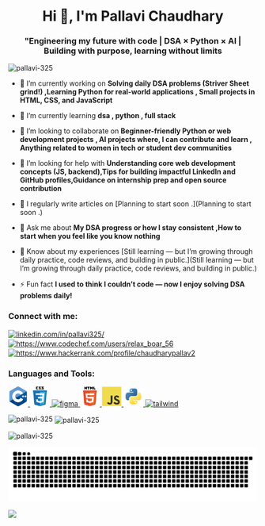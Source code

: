 

<h1 align="center">Hi 👋, I'm Pallavi Chaudhary</h1>
<h3 align="center">"Engineering my future with code | DSA × Python × AI | Building with purpose, learning without limits</h3>

<p align="left"> <img src="https://komarev.com/ghpvc/?username=pallavi-325&label=Profile%20views&color=0e75b6&style=flat" alt="pallavi-325" /> </p>

- 🔭 I’m currently working on **Solving daily DSA problems (Striver Sheet grind!) ,Learning Python for real-world applications , Small projects in HTML, CSS, and JavaScript**

- 🌱 I’m currently learning **dsa , python , full stack**

- 👯 I’m looking to collaborate on **Beginner-friendly Python or web development projects , AI projects where, I can contribute and learn , Anything related to women in tech or student dev communities**

- 🤝 I’m looking for help with **Understanding core web development concepts (JS, backend),Tips for building impactful LinkedIn and GitHub profiles,Guidance on internship prep and open source contribution**

- 📝 I regularly write articles on [Planning to start soon .](Planning to start soon .)

- 💬 Ask me about **My DSA progress or how I stay consistent ,How to start when you feel like you know nothing**

- 📄 Know about my experiences [Still learning — but I’m growing through daily practice, code reviews, and building in public.](Still learning — but I’m growing through daily practice, code reviews, and building in public.)

- ⚡ Fun fact **I used to think I couldn’t code — now I enjoy solving DSA problems daily!**

<h3 align="left">Connect with me:</h3>
<p align="left">
<a href="https://linkedin.com/in/linkedin.com/in/pallavi325/" target="blank"><img align="center" src="https://raw.githubusercontent.com/rahuldkjain/github-profile-readme-generator/master/src/images/icons/Social/linked-in-alt.svg" alt="linkedin.com/in/pallavi325/" height="30" width="40" /></a>
<a href="https://www.codechef.com/users/https://www.codechef.com/users/relax_boar_56" target="blank"><img align="center" src="https://cdn.jsdelivr.net/npm/simple-icons@3.1.0/icons/codechef.svg" alt="https://www.codechef.com/users/relax_boar_56" height="30" width="40" /></a>
<a href="https://www.hackerrank.com/https://www.hackerrank.com/profile/chaudharypallav2" target="blank"><img align="center" src="https://raw.githubusercontent.com/rahuldkjain/github-profile-readme-generator/master/src/images/icons/Social/hackerrank.svg" alt="https://www.hackerrank.com/profile/chaudharypallav2" height="30" width="40" /></a>
</p>

<h3 align="left">Languages and Tools:</h3>
<p align="left"> <a href="https://www.w3schools.com/cpp/" target="_blank" rel="noreferrer"> <img src="https://raw.githubusercontent.com/devicons/devicon/master/icons/cplusplus/cplusplus-original.svg" alt="cplusplus" width="40" height="40"/> </a> <a href="https://www.w3schools.com/css/" target="_blank" rel="noreferrer"> <img src="https://raw.githubusercontent.com/devicons/devicon/master/icons/css3/css3-original-wordmark.svg" alt="css3" width="40" height="40"/> </a> <a href="https://www.figma.com/" target="_blank" rel="noreferrer"> <img src="https://www.vectorlogo.zone/logos/figma/figma-icon.svg" alt="figma" width="40" height="40"/> </a> <a href="https://www.w3.org/html/" target="_blank" rel="noreferrer"> <img src="https://raw.githubusercontent.com/devicons/devicon/master/icons/html5/html5-original-wordmark.svg" alt="html5" width="40" height="40"/> </a> <a href="https://developer.mozilla.org/en-US/docs/Web/JavaScript" target="_blank" rel="noreferrer"> <img src="https://raw.githubusercontent.com/devicons/devicon/master/icons/javascript/javascript-original.svg" alt="javascript" width="40" height="40"/> </a> <a href="https://www.python.org" target="_blank" rel="noreferrer"> <img src="https://raw.githubusercontent.com/devicons/devicon/master/icons/python/python-original.svg" alt="python" width="40" height="40"/> </a> <a href="https://tailwindcss.com/" target="_blank" rel="noreferrer"> <img src="https://www.vectorlogo.zone/logos/tailwindcss/tailwindcss-icon.svg" alt="tailwind" width="40" height="40"/> </a> </p>

<p><img align="left" src="https://github-readme-stats.vercel.app/api/top-langs?username=pallavi-325&show_icons=true&locale=en&layout=compact" alt="pallavi-325" /></p>

<p>&nbsp;<img align="center" src="https://github-readme-stats.vercel.app/api?username=pallavi-325&show_icons=true&locale=en" alt="pallavi-325" /></p>

<p><img align="center" src="https://github-readme-streak-stats.herokuapp.com/?user=pallavi-325&" alt="pallavi-325" /></p>



![Snake animation Contribution Graph](https://raw.githubusercontent.com/Anmol-Baranwal/Anmol-Baranwal/output/github-contribution-grid-snake-dark.svg)

<img src="https://www.animatedimages.org/data/media/562/animated-line-image-0184.gif" width="1920" />
